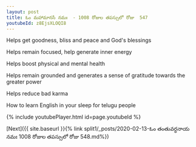 ```yaml
---
layout: post
title: ఓం మహామానసే నమః  - 1008 రోజుల తపస్సులో రోజు  547
youtubeId: z8EjsXLOQI8
---
```

 
 
Helps get goodness, bliss and peace and God's blessings
 
Helps remain focused, help generate inner energy 
 
Helps boost physical and mental health 
 
Helps remain grounded and generates a sense of gratitude towards the greater power 
 
Helps reduce bad karma
 
How to learn English in your sleep for telugu people
 
 
 
 


{% include youtubePlayer.html id=page.youtubeId %}
 
[Next]({{ site.baseurl }}{% link split1/_posts/2020-02-13-ఓం తంతువర్ధనాయ నమః  1008 రోజుల తపస్సులో రోజు  548.md%})
 
